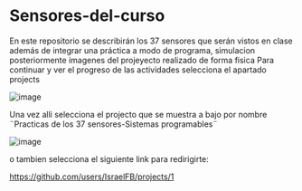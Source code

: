 # Sensores-del-curso
En este repositorio se describirán los 37 sensores que serán vistos en clase además de integrar una práctica a modo de programa, simulacion posteriormente imagenes del projeyecto  realizado de forma fisica
Para continuar y ver el progreso de las actividades selecciona el apartado projects


![image](https://user-images.githubusercontent.com/104939556/194956349-614ec475-d0d5-4e47-b687-07f0617fb1cb.png)


Una vez alli selecciona el projecto que se muestra a bajo por nombre ¨Practicas de los 37 sensores-Sistemas programables¨


![image](https://user-images.githubusercontent.com/104939556/194956521-6b87b7a2-2cb7-4339-879b-25e8f9f5f0a8.png)


 o tambien selecciona el siguiente link para redirigirte:
 
 
 https://github.com/users/IsraelFB/projects/1
 
